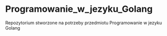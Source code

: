 # Programowanie_w_jezyku_Golang
Repozytorium stworzone na potrzeby przedmiotu Programowanie w jezyku Golang
